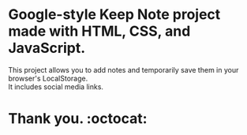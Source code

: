 # Google-style Keep Note project made with HTML, CSS, and JavaScript.
This project allows you to add notes and temporarily save them in your browser's LocalStorage.<br>
It includes social media links.<br>
# Thank you. :octocat:
